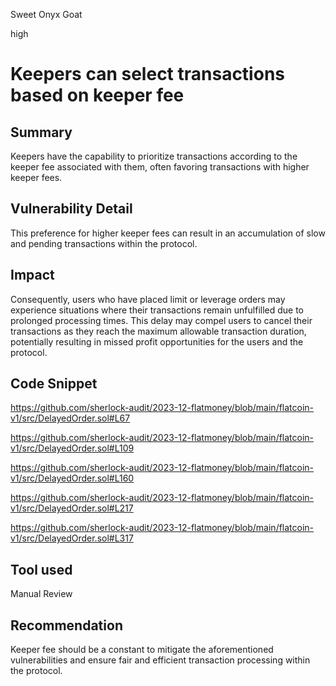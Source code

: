 Sweet Onyx Goat

high

# Keepers can select transactions based on keeper fee

## Summary
Keepers have the capability to prioritize transactions according to the keeper fee associated with them, often favoring transactions with higher keeper fees.

## Vulnerability Detail
This preference for higher keeper fees can result in an accumulation of slow and pending transactions within the protocol.

## Impact
Consequently, users who have placed limit or leverage orders may experience situations where their transactions remain unfulfilled due to prolonged processing times. This delay may compel users to cancel their transactions as they reach the maximum allowable transaction duration, potentially resulting in missed profit opportunities for the users and the protocol.

## Code Snippet
https://github.com/sherlock-audit/2023-12-flatmoney/blob/main/flatcoin-v1/src/DelayedOrder.sol#L67

https://github.com/sherlock-audit/2023-12-flatmoney/blob/main/flatcoin-v1/src/DelayedOrder.sol#L109

https://github.com/sherlock-audit/2023-12-flatmoney/blob/main/flatcoin-v1/src/DelayedOrder.sol#L160

https://github.com/sherlock-audit/2023-12-flatmoney/blob/main/flatcoin-v1/src/DelayedOrder.sol#L217

https://github.com/sherlock-audit/2023-12-flatmoney/blob/main/flatcoin-v1/src/DelayedOrder.sol#L317
## Tool used

Manual Review

## Recommendation
Keeper fee should be a constant to mitigate the aforementioned vulnerabilities and ensure fair and efficient transaction processing within the protocol.